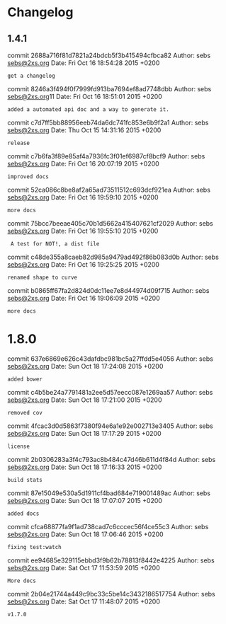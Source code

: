 # Changelog

## 1.4.1

commit 2688a716f81d7821a24bdcb5f3b415494cfbca82
Author: sebs <sebs@2xs.org>
Date:   Fri Oct 16 18:54:28 2015 +0200

    get a changelog

commit 8246a3f494f0f7999fd913ba7694ef8ad7748dbb
Author: sebs <sebs@2xs.org>11
Date:   Fri Oct 16 18:51:01 2015 +0200

    added a automated api doc and a way to generate it.

commit c7d7ff5bb88956eeb74da6dc741fc853e6b9f2a1
Author: sebs <sebs@2xs.org>
Date:   Thu Oct 15 14:31:16 2015 +0200

    release
commit c7b6fa3f89e85af4a7936fc3f01ef6987cf8bcf9
Author: sebs <sebs@2xs.org>
Date:   Fri Oct 16 20:07:19 2015 +0200

    improved docs

commit 52ca086c8be8af2a65ad73511512c693dcf921ea
Author: sebs <sebs@2xs.org>
Date:   Fri Oct 16 19:59:10 2015 +0200

    more docs

commit 75bcc7beeae405c70b1d5662a415407621cf2029
Author: sebs <sebs@2xs.org>
Date:   Fri Oct 16 19:55:10 2015 +0200

     A test for NOT!, a dist file

commit c48de355a8caeb82d985a9479ad492f86b083d0b
Author: sebs <sebs@2xs.org>
Date:   Fri Oct 16 19:25:25 2015 +0200

    renamed shape to curve

commit b0865ff67fa2d824d0dc11ee7e8d44974d09f715
Author: sebs <sebs@2xs.org>
Date:   Fri Oct 16 19:06:09 2015 +0200

    more docs

# 1.8.0

commit 637e6869e626c43dafdbc981bc5a27ffdd5e4056
Author: sebs <sebs@2xs.org>
Date:   Sun Oct 18 17:24:08 2015 +0200

    added bower

commit c4b5be24a7791481a2ee5d57eecc087e1269aa57
Author: sebs <sebs@2xs.org>
Date:   Sun Oct 18 17:21:00 2015 +0200

    removed cov

commit 4fcac3d0d5863f7380f94e6a1e92e002713e3405
Author: sebs <sebs@2xs.org>
Date:   Sun Oct 18 17:17:29 2015 +0200

    license

commit 2b0306283a3f4c793ac8b484c47d46b611d4f84d
Author: sebs <sebs@2xs.org>
Date:   Sun Oct 18 17:16:33 2015 +0200

    build stats

commit 87e15049e530a5d1911cf4bad684e719001489ac
Author: sebs <sebs@2xs.org>
Date:   Sun Oct 18 17:07:07 2015 +0200

    added docs

commit cfca68877fa9f1ad738cad7c6cccec56f4ce55c3
Author: sebs <sebs@2xs.org>
Date:   Sun Oct 18 17:06:46 2015 +0200

    fixing test:watch

commit ee94685e329115ebbd3f9b62b78813f8442e4225
Author: sebs <sebs@2xs.org>
Date:   Sat Oct 17 11:53:59 2015 +0200

    More docs

commit 2b04e21744a449c9bc33c5be14c3432186517754
Author: sebs <sebs@2xs.org>
Date:   Sat Oct 17 11:48:07 2015 +0200

    v1.7.0
